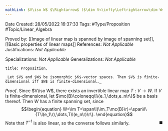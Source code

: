 ```yaml
---
mathLink: $V\iso W$ $\Rightarrow$ ($\dim V<\infty\Leftrightarrow\dim W<\infty$)
---
```


<div class="topSpace"></div>

Date Created: 28/05/2022 16:37:33
Tags: #Type/Proposition #Topic/Linear_Algebra

Proved by: [[Image of linear map is spanned by image of spanning set]], [[Basic properties of linear maps]]
References: _Not Applicable_
Justifications: _Not Applicable_

Specializations: _Not Applicable_
Generalizations: _Not Applicable_

``` ad-Proposition
title: Proposition.

_Let $V$ and $W$ be isomorphic $K$-vector spaces. Then $V$ is finite-dimensional iff $W$ is finite-dimensional._

```

_Proof_. Since $V\iso W$, there exists an invertible linear map $T:V\to W$. If $V$ is finite-dimensional, let $\mc{B}\coloneqq\l\{e_1,\dots,e_n\r\}$ be a basis thereof. Then $W$ has a finite spanning set, since
$$\begin{equation}
    W=\im T=\span\l(\im_T\mc{B}\r)=\span\l\{T\l(e_1\r),\dots,T\l(e_n\r)\r\}.
\end{equation}$$
Note that $T^{-1}$ is also linear, so the converse follows similarly.<span style="float:right;">$\blacksquare$</span>
